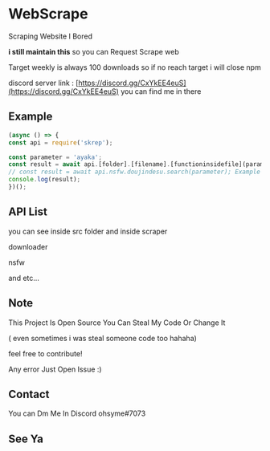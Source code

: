 # WebScrape

Scraping Website I Bored

**i still maintain this** so you can Request Scrape web

Target weekly is always 100 downloads so if no reach target i will close npm 

discord server link : [https://discord.gg/CxYkEE4euS](https://discord.gg/CxYkEE4euS) you can find me in there
## Example
```js
(async () => {
const api = require('skrep');

const parameter = 'ayaka';
const result = await api.[folder].[filename].[functioninsidefile](parameter)
// const result = await api.nsfw.doujindesu.search(parameter); Example
console.log(result);
})();
```

## API List

you can see inside src folder and inside scraper

downloader

nsfw

and etc...

## Note

This Project Is Open Source You Can Steal My Code Or Change It 

( even sometimes i was steal someone code too hahaha)

feel free to contribute!

Any error Just Open Issue :)


## Contact
You can Dm Me In Discord ohsyme#7073 


## See Ya
